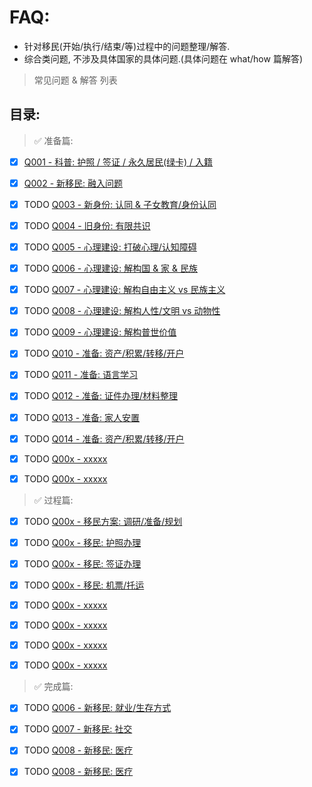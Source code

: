 

# FAQ: 

- 针对移民(开始/执行/结束/等)过程中的问题整理/解答.
- 综合类问题, 不涉及具体国家的具体问题.(具体问题在 what/how 篇解答)

> 常见问题 & 解答 列表

## 目录: 


> ✅ 准备篇: 
- [x] [Q001 - 科普: 护照 / 签证 / 永久居民(绿卡) / 入籍](./q001-passport-visa-pr-diff.md)
- [x] [Q002 - 新移民: 融入问题](./q002-Integration-of-new-immigrants.md)
- [x] TODO [Q003 - 新身份: 认同 & 子女教育/身份认同]()
- [x] TODO [Q004 - 旧身份: 有限共识]()
- [x] TODO [Q005 - 心理建设: 打破心理/认知障碍]()
- [x] TODO [Q006 - 心理建设: 解构国 & 家 & 民族 ]()
- [x] TODO [Q007 - 心理建设: 解构自由主义 vs 民族主义]()
- [x] TODO [Q008 - 心理建设: 解构人性/文明 vs 动物性]()
- [x] TODO [Q009 - 心理建设: 解构普世价值]()
- [x] TODO [Q010 - 准备: 资产/积累/转移/开户]()
- [x] TODO [Q011 - 准备: 语言学习]()
- [x] TODO [Q012 - 准备: 证件办理/材料整理]()
- [x] TODO [Q013 - 准备: 家人安置]()
- [x] TODO [Q014 - 准备: 资产/积累/转移/开户]()
- [x] TODO [Q00x - xxxxx]()
- [x] TODO [Q00x - xxxxx]()


> ✅ 过程篇: 


- [x] TODO [Q00x - 移民方案: 调研/准备/规划]()
- [x] TODO [Q00x - 移民: 护照办理 ]()
- [x] TODO [Q00x - 移民: 签证办理 ]()
- [x] TODO [Q00x - 移民: 机票/托运 ]()
- [x] TODO [Q00x - xxxxx]()
- [x] TODO [Q00x - xxxxx]()
- [x] TODO [Q00x - xxxxx]()
- [x] TODO [Q00x - xxxxx]()


> ✅ 完成篇: 



- [x] TODO [Q006 - 新移民: 就业/生存方式]()
- [x] TODO [Q007 - 新移民: 社交]()
- [x] TODO [Q008 - 新移民: 医疗]()
- [x] TODO [Q008 - 新移民: 医疗]()









